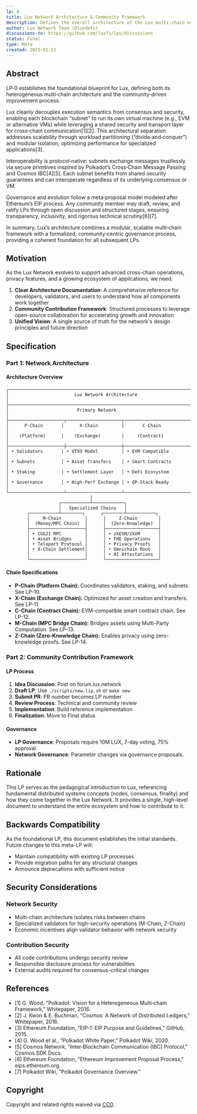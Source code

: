 ```yaml
---
lp: 0
title: Lux Network Architecture & Community Framework
description: Defines the overall architecture of the Lux multi-chain network and the governance/process framework for the community.
author: Lux Network Team (@luxdefi)
discussions-to: https://github.com/luxfi/lps/discussions
status: Final
type: Meta
created: 2025-01-23
---
```


## Abstract

LP‑0 establishes the foundational blueprint for Lux, defining both its heterogeneous multi‑chain architecture and the community‑driven improvement process.

Lux cleanly decouples execution semantics from consensus and security, enabling each blockchain “subnet” to run its own virtual machine (e.g., EVM or alternative VMs) while leveraging a shared security and transport layer for cross‑chain communication[1][2]. This architectural separation addresses scalability through workload partitioning (“divide‑and‑conquer”) and modular isolation, optimizing performance for specialized applications[3].

Interoperability is protocol‑native: subnets exchange messages trustlessly via secure primitives inspired by Polkadot’s Cross‑Chain Message Passing and Cosmos IBC[4][5]. Each subnet benefits from shared security guarantees and can interoperate regardless of its underlying consensus or VM.

Governance and evolution follow a meta‑proposal model modeled after Ethereum’s EIP process. Any community member may draft, review, and ratify LPs through open discussion and structured stages, ensuring transparency, inclusivity, and rigorous technical scrutiny[6][7].

In summary, Lux’s architecture combines a modular, scalable multi‑chain framework with a formalized, community‑centric governance process, providing a coherent foundation for all subsequent LPs.

## Motivation

As the Lux Network evolves to support advanced cross-chain operations, privacy features, and a growing ecosystem of applications, we need:

1. **Clear Architecture Documentation**: A comprehensive reference for developers, validators, and users to understand how all components work together
2. **Community Contribution Framework**: Structured processes to leverage open-source collaboration for accelerating growth and innovation
3. **Unified Vision**: A single source of truth for the network's design principles and future direction

## Specification

### Part 1: Network Architecture

#### Architecture Overview

```text
┌─────────────────────────────────────────────────────────────────────┐
│                         Lux Network Architecture                      │
├─────────────────────────────────────────────────────────────────────┤
│                          Primary Network                              │
├─────────────────────┬─────────────────────┬─────────────────────────┤
│      P-Chain       │      X-Chain         │       C-Chain           │
│    (Platform)      │    (Exchange)        │     (Contract)          │
├─────────────────────┼─────────────────────┼─────────────────────────┤
│ • Validators       │ • UTXO Model         │ • EVM Compatible        │
│ • Subnets          │ • Asset Transfers    │ • Smart Contracts       │
│ • Staking          │ • Settlement Layer   │ • DeFi Ecosystem        │
│ • Governance       │ • High-Perf Exchange │ • OP-Stack Ready        │
└─────────────────────┴─────────────────────┴─────────────────────────┘
                                │
                    ┌───────────┴────────────┐
                    │   Specialized Chains   │
        ┌───────────┴────────┐      ┌────────┴───────────┐
        │     M-Chain         │      │     Z-Chain        │
        │  (Money/MPC Chain)  │      │  (Zero-Knowledge)  │
        ├─────────────────────┤      ├────────────────────┤
        │ • CGG21 MPC         │      │ • zkEVM/zkVM       │
        │ • Asset Bridges     │      │ • FHE Operations   │
        │ • Teleport Protocol │      │ • Privacy Proofs   │
        │ • X-Chain Settlement│      │ • Omnichain Root   │
        │                     │      │ • AI Attestations  │
        └─────────────────────┘      └────────────────────┘
```

#### Chain Specifications

- **P-Chain (Platform Chain):** Coordinates validators, staking, and subnets. See LP-10.
- **X-Chain (Exchange Chain):** Optimized for asset creation and transfers. See LP-11.
- **C-Chain (Contract Chain):** EVM-compatible smart contract chain. See LP-12.
- **M-Chain (MPC Bridge Chain):** Bridges assets using Multi-Party Computation. See LP-13.
- **Z-Chain (Zero-Knowledge Chain):** Enables privacy using zero-knowledge proofs. See LP-14.

### Part 2: Community Contribution Framework

#### LP Process

1. **Idea Discussion**: Post on forum.lux.network
2. **Draft LP**: Use `./scripts/new-lip.sh` or `make new`
3. **Submit PR**: PR number becomes LP number
4. **Review Process**: Technical and community review
5. **Implementation**: Build reference implementation
6. **Finalization**: Move to Final status

#### Governance

- **LP Governance**: Proposals require 10M LUX, 7-day voting, 75% approval.
- **Network Governance**: Parameter changes via governance proposals.

## Rationale

This LP serves as the pedagogical introduction to Lux, referencing fundamental distributed systems concepts (nodes, consensus, finality) and how they come together in the Lux Network. It provides a single, high-level document to understand the entire ecosystem and how to contribute to it.

## Backwards Compatibility

As the foundational LP, this document establishes the initial standards. Future changes to this meta-LP will:
- Maintain compatibility with existing LP processes
- Provide migration paths for any structural changes
- Announce deprecations with sufficient notice

## Security Considerations

### Network Security
- Multi-chain architecture isolates risks between chains
- Specialized validators for high-security operations (M-Chain, Z-Chain)
- Economic incentives align validator behavior with network security


### Contribution Security
- All code contributions undergo security review
- Responsible disclosure process for vulnerabilities
- External audits required for consensus-critical changes

## References

- [1] G. Wood, “Polkadot: Vision for a Heterogeneous Multi‑chain Framework,” Whitepaper, 2016.  
- [2] J. Kwon & E. Buchman, “Cosmos: A Network of Distributed Ledgers,” Whitepaper, 2016.  
- [3] Ethereum Foundation, “EIP‑1: EIP Purpose and Guidelines,” GitHub, 2015.  
- [4] G. Wood et al., “Polkadot White Paper,” Polkadot Wiki, 2020.  
- [5] Cosmos Network, “Inter‑Blockchain Communication (IBC) Protocol,” Cosmos SDK Docs.  
- [6] Ethereum Foundation, “Ethereum Improvement Proposal Process,” eips.ethereum.org.  
- [7] Polkadot Wiki, “Polkadot Governance Overview.”  

## Copyright

Copyright and related rights waived via [CC0](../LICENSE.md).